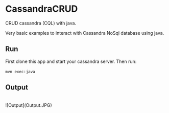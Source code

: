 # CassandraCRUD
CRUD cassandra (CQL) with java.

Very basic examples to interact with Cassandra NoSql database using java. 

## Run

First clone this app and start your cassandra server. Then run:

 `mvn exec:java`
 
## Output 
<br/>
![Output](Output.JPG)

